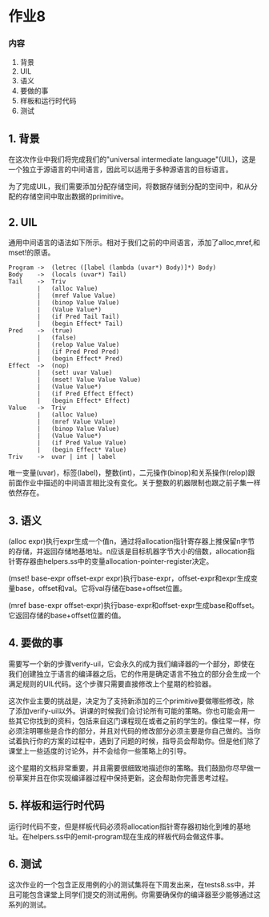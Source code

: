 # 作业8

### 内容
1. 背景
2. UIL
3. 语义
4. 要做的事
5. 样板和运行时代码
6. 测试

## 1. 背景

在这次作业中我们将完成我们的"universal intermediate language"(UIL)，这是一个独立于源语言的中间语言，因此可以适用于多种源语言的目标语言。

为了完成UIL，我们需要添加分配存储空间，将数据存储到分配的空间中，和从分配的存储空间中取出数据的primitive。

## 2. UIL

通用中间语言的语法如下所示。相对于我们之前的中间语言，添加了alloc,mref,和mset!的原语。

	Program	->	(letrec ([label (lambda (uvar*) Body)]*) Body)
	Body	->	(locals (uvar*) Tail)
	Tail	->	Triv
			|	(alloc Value)
			|	(mref Value Value)
			|	(binop Value Value)
			|	(Value Value*)
			|	(if Pred Tail Tail)
			|	(begin Effect* Tail)
	Pred	->	(true)
			|	(false)
			|	(relop Value Value)
			|	(if Pred Pred Pred)
			|	(begin Effect* Pred)
	Effect	->	(nop)
			|	(set! uvar Value)
			|	(mset! Value Value Value)
			|	(Value Value*)
			|	(if Pred Effect Effect)
			|	(begin Effect* Effect)
	Value	->	Triv
			|	(alloc Value)
			|	(mref Value Value)
			|	(binop Value Value)
			|	(Value Value*)
			|	(if Pred Value Value)
			|	(begin Effect* Value)
	Triv	->	uvar | int | label

唯一变量(uvar)，标签(label)，整数(int)，二元操作(binop)和关系操作(relop)跟前面作业中描述的中间语言相比没有变化。关于整数的机器限制也跟之前子集一样依然存在。

## 3. 语义

(alloc expr)执行expr生成一个值n，通过将allocation指针寄存器上推保留n字节的存储，并返回存储地基地址。n应该是目标机器字节大小的倍数，allocation指针寄存器由helpers.ss中的变量allocation-pointer-register决定。

(mset! base-expr offset-expr expr)执行base-expr，offset-expr和expr生成变量base，offset和val。它将val存储在base+offset位置。

(mref base-expr offset-expr)执行base-expr和offset-expr生成base和offset。它返回存储的base+offset位置的值。

## 4. 要做的事

需要写一个新的步骤verify-uil，它会永久的成为我们编译器的一个部分，即使在我们创建独立于语言的编译器之后。它的作用是确定语言不独立的部分会生成一个满足规则的UIL代码。这个步骤只需要直接修改上个星期的检验器。

这次作业主要的挑战是，决定为了支持新添加的三个primitive要做哪些修改，除了添加verify-uil以外。讲课的时候我们会讨论所有可能的策略。你也可能会用一些其它你找到的资料，包括来自这门课程现在或者之前的学生的。像往常一样，你必须注明哪些是合作的部分，并且对代码的修改部分必须主要是你自己做的。当你试着执行你的方案的过程中，遇到了问题的时候，指导员会帮助你。但是他们除了课堂上一些适度的讨论外，并不会给你一些策略上的引导。

这个星期的文档非常重要，并且需要很细致地描述你的策略。我们鼓励你尽早做一份草案并且在你实现编译器过程中保持更新。这会帮助你完善思考过程。

## 5. 样板和运行时代码

运行时代码不变，但是样板代码必须将allocation指针寄存器初始化到堆的基地址。在helpers.ss中的emit-program现在生成的样板代码会做这件事。

## 6. 测试

这次作业的一个包含正反用例的小的测试集将在下周发出来，在tests8.ss中，并且可能包含课堂上同学们提交的测试用例。你需要确保你的编译器至少能够通过这系列的测试。